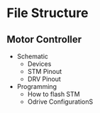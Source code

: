 # File Structure

## Motor Controller

- Schematic
  - Devices
  - STM Pinout
  - DRV Pinout  
- Programming
  - How to flash STM
  - Odrive ConfigurationS
